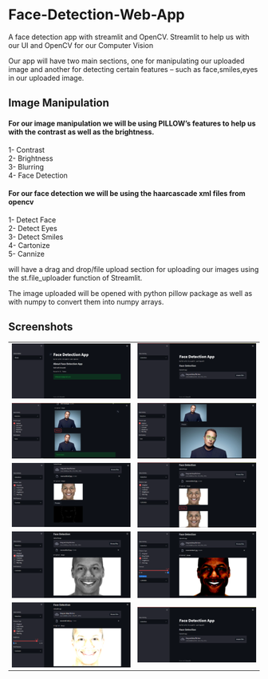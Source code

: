 # Face-Detection-Web-App
 A face detection app with streamlit  and OpenCV. Streamlit to help us with our UI and OpenCV for our Computer Vision

Our app will have two main sections, one for manipulating our uploaded image and another for detecting certain features – such as face,smiles,eyes in our uploaded image.

## Image Manipulation

#### For our image manipulation we will be using PILLOW’s features to help us with the contrast as well as the brightness.<br>
1- Contrast<br>
2- Brightness<br>
3- Blurring<br>
4- Face Detection<br>

#### For our face detection we will be using the haarcascade xml files from opencv<br>
1- Detect Face<br>
2- Detect Eyes<br>
3- Detect Smiles<br>
4- Cartonize<br>
5- Cannize<br>

will have a drag and drop/file upload section for uploading our images using the st.file_uploader function of Streamlit.

The image uploaded will be opened with python pillow package as well as with numpy to convert them into numpy arrays.

## Screenshots
<table>
 <tr>
  <td><img src="https://raw.githubusercontent.com/hbfawaz112/Face-Detection-Web-App/main/ss/s1.PNG"/></td>
  <td><img src="https://raw.githubusercontent.com/hbfawaz112/Face-Detection-Web-App/main/ss/s2.PNG"/></td>
 </tr>
 <tr>
  <td><img src="https://raw.githubusercontent.com/hbfawaz112/Face-Detection-Web-App/main/ss/s3.PNG"/></td>
  <td><img src="https://raw.githubusercontent.com/hbfawaz112/Face-Detection-Web-App/main/ss/s4.PNG"/></td>
 </tr>
 <tr>
  <td><img src="https://raw.githubusercontent.com/hbfawaz112/Face-Detection-Web-App/main/ss/s5.PNG"/></td>
  <td><img src="https://raw.githubusercontent.com/hbfawaz112/Face-Detection-Web-App/main/ss/s6.PNG"/></td>
 </tr>
 <tr>
  <td><img src="https://raw.githubusercontent.com/hbfawaz112/Face-Detection-Web-App/main/ss/s7.PNG"/></td>
  <td><img src="https://raw.githubusercontent.com/hbfawaz112/Face-Detection-Web-App/main/ss/s8.PNG"/></td>
 </tr>
 <tr>
  <td><img src="https://raw.githubusercontent.com/hbfawaz112/Face-Detection-Web-App/main/ss/s9.PNG"/></td>
  <td><img src="https://raw.githubusercontent.com/hbfawaz112/Face-Detection-Web-App/main/ss/s2.PNG"/></td>
 </tr>
 
</table> 
